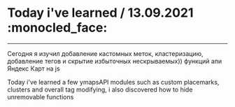 # Today i've learned  / 13.09.2021 :monocled_face:
____

Сегодня я изучил добавление кастомных меток, кластеризацию, добавление тегов и скрытие избыточных нескрываемых)) функций апи Яндекс Карт на js

Today i've learned a few ymapsAPI modules such as custom placemarks, clusters and overall tag modifying, i also discovered how to hide unremovable functions